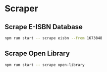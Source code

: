 # Scraper

## Scrape E-ISBN Database

```bash
npm run start -- scrape eisbn --from 1673848
```

## Scrape Open Library

```bash
npm run start -- scrape open-library
```
